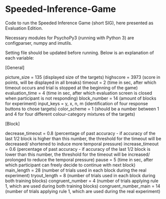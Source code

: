 # Speeded-Inference-Game

Code to run the Speeded Inference Game (short SIG), here presented as Evaluation Edition.

Necessary modules for PsychoPy3 (running with Python 3) are configparser, numpy and imutils. 

Setting file should be updated before running. Below is an explanation of each variable: 

[General]

picture_size = 135 (displayed size of the targets)
highscore = 3973 (score in points, will be displayed in all breaks)
timeout = 2 (time in sec, after which timeout occurs and trial is stopped at the beginning of the game)
evaluation_time = 4 (time in sec, after which evaluation screen is closed when participant is not responding)
block_number = 14 (amount of blocks for experiment)
input_keys = y, x, n, m (identification of four response buttons to chose targets)
color_scheme = 1 (should be a number between 1 and 4 for four different colour-category mixtures of the targets)

[Block]

decrease_timeout = 0.8 (percentage of past accuracy - if accuracy of the last 1/2 block is higher than this number, the threshold for the timeout will be decreased/ shortened to induce more temporal pressure)
increase_timeout = 0.6 (percentage of past accuracy - if accuracy of the last 1/2 block is lower than this number, the threshold for the timeout will be increased/ prolonged to reduce the temporal pressure)
pause = 5 (time in sec, after which participant can freely decide to continue with next block)
main_length = 28 (number of trials used in each block during the real experiment)
tryout_length = 8 (number of trials used in each block during both training blocks)
congruent_number = 4 (number of trials applying rule 1, which are used during both training blocks)
congruent_number_main = 14 (number of trials applying rule 1, which are used during the real experiment)
